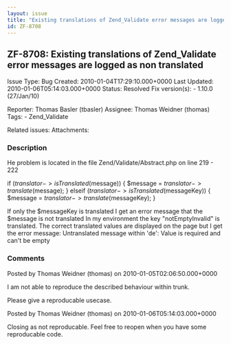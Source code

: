 ```yaml
---
layout: issue
title: "Existing translations of Zend_Validate error messages are logged as non translated"
id: ZF-8708
---
```


ZF-8708: Existing translations of Zend\_Validate error messages are logged as non translated
--------------------------------------------------------------------------------------------

 Issue Type: Bug Created: 2010-01-04T17:29:10.000+0000 Last Updated: 2010-01-06T05:14:03.000+0000 Status: Resolved Fix version(s): - 1.10.0 (27/Jan/10)
 
 Reporter:  Thomas Basler (tbasler)  Assignee:  Thomas Weidner (thomas)  Tags: - Zend\_Validate
 
 Related issues: 
 Attachments: 
### Description

He problem is located in the file Zend/Validate/Abstract.php on line 219 - 222

if ($translator->isTranslated($message)) { $message = $translator->translate($message); } elseif ($translator->isTranslated($messageKey)) { $message = $translator->translate($messageKey); }

If only the $messageKey is translated I get an error message that the $message is not translated In my environment the key "notEmptyInvalid" is translated. The correct translated values are displayed on the page but I get the error message: Untranslated message within 'de': Value is required and can't be empty

 

 

### Comments

Posted by Thomas Weidner (thomas) on 2010-01-05T02:06:50.000+0000

I am not able to reproduce the described behaviour within trunk.

Please give a reproducable usecase.

 

 

Posted by Thomas Weidner (thomas) on 2010-01-06T05:14:03.000+0000

Closing as not reproducable. Feel free to reopen when you have some reproducable code.

 

 